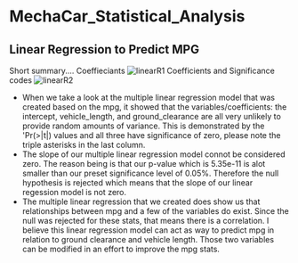 # MechaCar_Statistical_Analysis

## Linear Regression to Predict MPG
Short summary....
Coeffieciants
![linearR1](path)
Coefficients and Significance codes
![linearR2](path)

* When we take a look at the multiple linear regression model that was created based on the mpg, it showed that the variables/coefficients: the intercept, vehicle_length, and ground_clearance are all very unlikely to provide random amounts of variance. This is demonstrated by the 'Pr(>|t|) values and all three have significance of zero, please note the triple asterisks in the last column.
* The slope of our multiple linear regression model connot be considered zero. The reason being is that our p-value which is 5.35e-11 is alot smaller than our preset significance level of 0.05%. Therefore the null hypothesis is rejected which means that the slope of our linear regession model is not zero.
*  The multiple linear regression that we created does show us that relationships between mpg and a few of the variables do exist. Since the null was rejected for these stats, that means there is a correlation. I believe this linear regression model can act as way to predict mpg in relation to ground clearance and vehicle length. Those two variables can be modified in an effort to improve the mpg stats.
